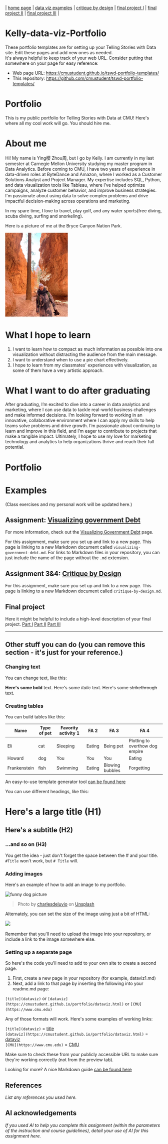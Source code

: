 | [home page](https://cmustudent.github.io/kelly-data-viz/) | [data viz examples](dataviz-examples) | [critique by design](critique-by-design) | [final project I](final-project-part-one) | [final project II](final-project-part-two) | [final project III](final-project-part-three) |

# Kelly-data-viz-Portfolio
These portfolio templates are for setting up your Telling Stories with Data site.  Edit these pages and add new ones as needed.   
It's always helpful to keep track of your web URL.  Consider putting that somewhere on your page for easy reference: 

- Web page URL: https://cmustudent.github.io/tswd-portfolio-templates/
- This repository: https://github.com/cmustudent/tswd-portfolio-templates/

# Portfolio
This is my public portfolio for Telling Stories with Data at CMU!  Here's where all my cool work will go.  You should hire me. 

# About me
Hi!  My name is Ying樱 Zhou周, but I go by Kelly. I am currently in my last semester at Carnegie Mellon University studying my master program in Data Analytics. Before coming to CMU, I have two years of experience in data-driven roles at ByteDance and Amazon, where I worked as a Customer Solutions Analyst and Project Manager. My expertise includes SQL, Python, and data visualization tools like Tableau, where I’ve helped optimize campaigns, analyze customer behavior, and improve business strategies. I'm passionate about using data to solve complex problems and drive impactful decision-making across operations and marketing.

In my spare time, I love to travel, play golf, and any water sports(free diving, scuba diving, surfing and snorkeling). 

Here is a picture of me at the Bryce Canyon Nation Park.

<img src="bryce.jpg" width="200"/>

# What I hope to learn

1. I want to learn how to compact as much information as possible into one visualization without distracting the audience from the main message.
2. I want to understand when to use a pie chart effectively.
3. I hope to learn from my classmates' experiences with visualization, as some of them have a very artistic approach.

#  What I want to do after graduating

After graduating, I’m excited to dive into a career in data analytics and marketing, where I can use data to tackle real-world business challenges and make informed decisions. I’m looking forward to working in an innovative, collaborative environment where I can apply my skills to help teams solve problems and drive growth. I’m passionate about continuing to learn and improve in this field, and I’m eager to contribute to projects that make a tangible impact. Ultimately, I hope to use my love for marketing technology and analytics to help organizations thrive and reach their full potential.

# Portfolio

# Examples
(Class exercises and my personal work will be updated here.)

## Assignment: [Visualizing government Debt](https://github.com/yingzho2/kelly-data-viz/blob/main/visualizing-government-debt.md)

For more information, check out the [Visualizing Government Debt](https://github.com/yingzho2/kelly-data-viz/blob/main/visualizing-government-debt.md) page.


For this assignment, make sure you set up and link to a new page.  This page is linking to a new Markdown document called `visualizing-government-debt.md`.  For links to Markdown files in your repository, you can just include the name of the page without the `.md` extension. 

## Assignment 3&4: [Critique by Design](https://github.com/yingzho2/kelly-data-viz/blob/main/critique-by-design.md)
For this assignment, make sure you set up and link to a new page.  This page is linking to a new Markdown document called `critique-by-design.md`.  

## Final project
Here it might be helpful to include a high-level description of your final project. 
[Part I](https://github.com/yingzho2/kelly-data-viz/blob/main/final-project-part-one.md)
[Part II](https://github.com/yingzho2/kelly-data-viz/blob/main/final-project-part-two.md)
[Part III](https://github.com/yingzho2/kelly-data-viz/blob/main/final-project-part-three.md)

---
## Other stuff you can do (you can remove this section - it's just for your reference.)

### Changing text

You can change text, like this: 

**Here's some bold** text.  Here's some *italic* text. Here's some ~~strikethrough~~ text. 

### Creating tables

You can build tables like this: 

| Name         | Type of pet | Favority activity 1 | FA 2   | FA 3            | FA 4                                |
|--------------|-------------|---------------------|--------|-----------------|-------------------------------------|
| Eli          | cat         | Sleeping            | Eating | Being pet       | Plotting to overthow dog empire     |
| Howard       | dog         | You                 | You    | You             | Eating                              |
| Frankenstein | fish        | Swimming            | Eating | Blowing bubbles | Forgetting                          |

An easy-to-use template generator tool [can be found here](https://www.tablesgenerator.com/markdown_tables)

You can use different headings, like this: 

# Here's a large title (H1)
## Here's a subtitle (H2)
### ...and so on (H3)
You get the idea - just don't forget the space between the # and your title.  `#Title` won't work, but `# Title` will. 

### Adding images

Here's an example of how to add an image to my portfolio.  

![funny dog picture](funny-dog-unsplash.jpg)
> Photo by <a href="https://unsplash.com/pt-br/@charlesdeluvio?utm_source=unsplash&utm_medium=referral&utm_content=creditCopyText">charlesdeluvio</a> on <a href="https://unsplash.com/photos/K4mSJ7kc0As?utm_source=unsplash&utm_medium=referral&utm_content=creditCopyText">Unsplash</a>
  

Alternately, you can set the size of the image using just a bit of HTML: 

<img src="funny-dog-unsplash.jpg" width="200"/>

Remember that you'll need to upload the image into your repository, or include a link to the image somewhere else.  

### Setting up a separate page

So here's the code you'll need to add to your own site to create a second page. 

1. First, create a new page in your repository (for example, dataviz1.md)
2. Next, add a link to that page by inserting the following into your readme.md page:

`[title](dataviz)` or `[dataviz](https://cmustudent.github.io/portfolio/dataviz.html)` or `[CMU](https://www.cmu.edu)`

Any of those formats will work. Here's some examples of working links: 

`[title](dataviz)` = [title](dataviz)  
`[dataviz](https://cmustudent.github.io/portfolio/dataviz.html)` = [dataviz](https://cmustudent.github.io/portfolio/dataviz.html)  
`[CMU](https://www.cmu.edu)` = [CMU](https://www.cmu.edu)   

Make sure to check these from your publicly accessible URL to make sure they're working correctly (not from the preview tab). 

Looking for more?  A nice Markdown guide [can be found here](https://www.markdownguide.org/cheat-sheet/)

## References
_List any references you used here._

## AI acknowledgements
_If you used AI to help you complete this assignment (within the parameters of the instruction and course guidelines), detail your use of AI for this assignment here._

